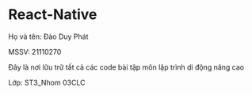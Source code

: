 # React-Native
Họ và tên: Đào Duy Phát

MSSV: 21110270

Đây là nơi lữu trữ tất cả các code bài tập môn lập trình di động nâng cao

Lớp: ST3_Nhom 03CLC
